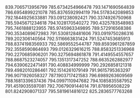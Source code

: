 839.7065713956799
785.6734254966478
793.1471690564839
786.6954899221078
785.8376592994119
794.5178342089853
792.1844925633881
793.091238092421
790.3374926750968
785.5945671234618
794.1028170540272
790.4325783548983
795.7461888123955
785.9745963349895
789.572916568386
790.3534089672983
791.5308128481606
793.0919750286316
789.202306140564
792.5116663831424
791.5247453685913
788.8374198356933
792.5869552544787
789.8593961287859
792.3558590864693
799.0126329616215
788.8583251336968
790.2270685906201
790.3275694861878
791.4149554557657
788.8687523274057
795.1351317347252
788.6635262882977
794.6390622471491
790.408834999999
790.2926858121318
789.4982010286461
792.1514261079149
791.9615795363297
796.9071926058327
787.1903717421583
796.6989263609569
788.1681339637436
794.0997110947682
794.1085835587952
791.4519035597081
792.7067909144014
791.878956508229
801.8242908071337
795.5819614816122
825.2836577763268